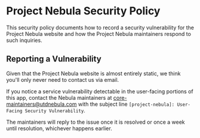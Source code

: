 # Project Nebula Security Policy

This security policy documents how to record a security vulnerability for the
Project Nebula website and how the Project Nebula maintainers respond to such
inquiries.

## Reporting a Vulnerability

Given that the Project Nebula website is almost entirely static, we think you'll
only never need to contact us via email.

If you notice a service vulnerability detectable in the user-facing portions
of this app, contact the Nebula maintainers at core-maintainers@utdnebula.com
with the subject line `[project-nebula]: User-Facing Security Vulnerability`.

The maintainers will reply to the issue once it is resolved or once a week until
resolution, whichever happens earlier.
